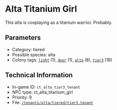 # Alta Titanium Girl

This alta is cosplaying as a titanium warrior. Probably.

## Parameters

- Category: tiered
- Possible species: alta
- Colony tags: [`light`](https://ceterai.github.io/MyEnternia/Wiki/Tags/Light) (1), [`door`](https://ceterai.github.io/MyEnternia/Wiki/Tags/Door) (1), [`alta`](https://ceterai.github.io/MyEnternia/Wiki/Tags/Alta) (8), [`tier3`](https://ceterai.github.io/MyEnternia/Wiki/Tags/Tier3) (18)

## Technical Information

- In-game ID: `ct_alta_tier3_tenant`
- NPC type: ct_alta_titanium_girl
- Priority: 9
- File: [`/tenants/alta/tiered/tier3.tenant`](https://github.com/Ceterai/Enternia/blob/main/tenants/alta/tiered/tier3.tenant)
